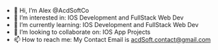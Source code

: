 - 👋 Hi, I’m Alex @AcdSoftCo
- 👀 I’m interested in: IOS Development and FullStack Web Dev
- 🌱 I’m currently learning: IOS Development and FullStack Web Dev
- 💞️ I’m looking to collaborate on: IOS App Projects
- 📫 How to reach me: My Contact Email is acdSoft.contact@gmail.com

<!---
AcdSoftCo/AcdSoftCo is a ✨ special ✨ repository because its `README.md` (this file) appears on your GitHub profile.
You can click the Preview link to take a look at your changes.
--->
